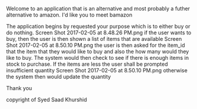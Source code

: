 Welcome to an application that is an alternative and most probably a futher alternative to amazon.
I'd like you to meet bamazon

The application begins by requested your purpose which is to either buy or do nothing.
Screen Shot 2017-02-05 at 8.48.26 PM.png
if the user wants to buy, then the user is then shown a list of items that are available
Screen Shot 2017-02-05 at 8.50.10 PM.png
the user is then asked for the item_id that the item that they would like to buy and also the how many would they like to buy.
The system would then check to see if there is enough items in stock to purchase. If the items are less the user shall be prompted insufficient quantity
Screen Shot 2017-02-05 at 8.50.10 PM.png
otherwise the system then would update the quantity


Thank you

copyright of Syed Saad Khurshid

